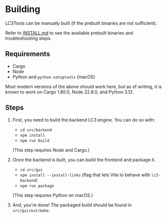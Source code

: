 # Building

LC3Tools can be manually built (if the prebuilt binaries are not sufficient).

Refer to [INSTALL.md](./INSTALL.md) to see the available prebuilt binaries and troubleshooting steps.

## Requirements

- Cargo
- Node
- Python and `python-setuptools` (macOS)

Most modern versions of the above should work here, but as of writing, it is known to work on Cargo 1.80.0, Node 22.8.0, and Python 3.12.

## Steps

1. First, you need to build the backend LC3 engine. You can do so with:
   - `cd src/backend`
   - `npm install`
   - `npm run build`

    (This step requires Node and Cargo.)
2. Once the backend is built, you can build the frontend and package it.
   - `cd src/gui`
   - `npm install --install-links` (flag that lets Vite to behave with `lc3-backend`)
   - `npm run package`

   (This step requires Python on macOS.)
3. And, you're done! The packaged build should be found in `src/gui/out/make`.
